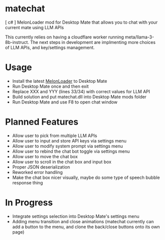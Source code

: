 # matechat
[ c# ] MelonLoader mod for Desktop Mate that allows you to chat with your current mate using LLM APIs

This currently relies on having a cloudflare worker running meta/llama-3-8b-instruct. The next steps in development are implmenting more choices of LLM APIs, and key/settings management.

# Usage
- Install the latest [MelonLoader](https://github.com/LavaGang/MelonLoader/) to Desktop Mate
- Run Desktop Mate once and then exit
- Replace XXX and YYY (lines 33/34) with correct values for LLM API
- Build solution and put matechat.dll into Desktop Mate mods folder
- Run Desktop Mate and use F8 to open chat window

# Planned Features
- Allow user to pick from multiple LLM APIs
- Allow user to input and store API keys via settings menu
- Allow user to modify system prompt via settings menu
- Allow user to rebind the chat bot toggle via settings menu
- Allow user to move the chat box
- Allow user to scroll in the chat box and input box
- Proper JSON deserialization
- Reworked error handling
- Make the chat box nicer visually, maybe do some type of speech bubble response thing

# In Progress
- Integrate settings selection into Desktop Mate's settings menu
- Adding menu transition and close animations (matechat currently can add a button to the menu, and clone the back/close buttons onto its own page)
